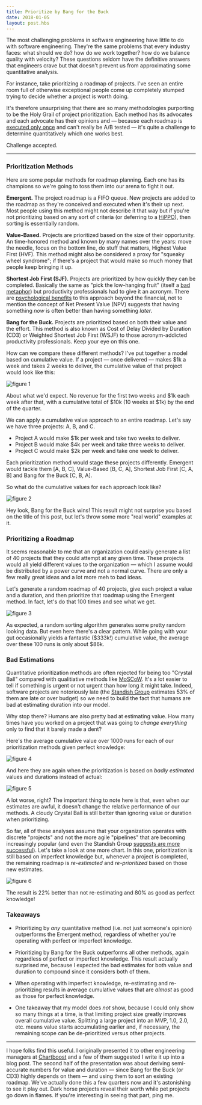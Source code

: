 ```yaml
---
title: Prioritize by Bang for the Buck
date: 2018-01-05
layout: post.hbs
---
```


The most challenging problems in software engineering have little to do with software engineering. They're the same problems that every industry faces: what should we do? how do we work together? how do we balance quality with velocity? These questions seldom have the definitive answers that engineers crave but that doesn't prevent us from approximating some quantitative analysis.

For instance, take prioritizing a roadmap of projects. I've seen an entire room full of otherwise exceptional people come up completely stumped trying to decide whether a project is worth doing.

It's therefore unsurprising that there are so many methodologies purporting to be the Holy Grail of project prioritization. Each method has its advocates and each advocate has their opinions and — because each roadmap is [executed only once](https://www.poetryfoundation.org/poems/44272/the-road-not-taken) and can't really be A/B tested — it's quite a challenge to determine quantitatively which one works best.

Challenge accepted.

---

### Prioritization Methods

Here are some popular methods for roadmap planning. Each one has its champions so we're going to toss them into our arena to fight it out.

**Emergent.** The project roadmap is a FIFO queue. New projects are added to the roadmap as they're conceived and executed when it's their up next. Most people using this method might not describe it that way but if you're not prioritizing based on any sort of criteria (or deferring to a [HiPPO](https://community.uservoice.com/blog/highest-paid-persons-opinion/)), then sorting is essentially random.

**Value-Based.** Projects are prioritized based on the size of their opportunity. An time-honored method and known by many names over the years: move the needle, focus on the bottom line, do stuff that matters, Highest Value First (HVF). This method might also be considered a proxy for "squeaky wheel syndrome"; if there's a project that would make so much money that people keep bringing it up.

**Shortest Job First (SJF).** Projects are prioritized by how quickly they can be completed. Basically the same as "pick the low-hanging fruit" (itself a [bad metaphor](https://stanifesto.com/bad-metaphors-in-activism/)) but productivity professionals had to give it an acronym. There are [psychological benefits](https://stanifesto.com/what-we-mean-when-we-say-iterative/) to this approach beyond the financial, not to mention the concept of Net Present Value (NPV) suggests that having something *now* is often better than having something *later*.

**Bang for the Buck.** Projects are prioritized based on both their value and the effort. This method is also known as Cost of Delay Divided by Duration (CD3) or Weighted Shortest Job First (WSJF) to those acronym-addicted productivity professionals. Keep your eye on this one.

How can we compare these different methods? I've put together a model based on cumulative value. If a project — once delivered — makes $1k a week and takes 2 weeks to deliver, the cumulative value of that project would look like this:

![figure 1](https://assets.stanifesto.blog/images/2018/1/fig1.jpg)

About what we'd expect. No revenue for the first two weeks and $1k each week after that, with a cumulative total of $10k (10 weeks at $1k) by the end of the quarter.

We can apply a cumulative value approach to an entire roadmap. Let's say we have three projects: A, B, and C.

- Project A would make $1k per week and take two weeks to deliver.
- Project B would make $4k per week and take three weeks to deliver.
- Project C would make $2k per week and take one week to deliver.

Each prioritization method would stage these projects differently. Emergent would tackle them [A, B, C], Value-Based [B, C, A], Shortest Job First [C, A, B] and Bang for the Buck [C, B, A].

So what do the cumulative values for each approach look like?

![figure 2](https://assets.stanifesto.blog/images/2018/1/fig2.jpg)

Hey look, Bang for the Buck wins! This result might not surprise you based on the title of this post, but let's throw some more "real world" examples at it.

### Prioritizing a Roadmap

It seems reasonable to me that an organization could easily generate a list of 40 projects that they could attempt at any given time. These projects would all yield different values to the organization — which I assume would be distributed by a power curve and not a normal curve. There are only a few really great ideas and a lot more meh to bad ideas.

Let's generate a random roadmap of 40 projects, give each project a value and a duration, and then prioritize that roadmap using the Emergent method. In fact, let's do that 100 times and see what we get.

![figure 3](https://assets.stanifesto.blog/images/2018/1/fig3.jpg)

As expected, a random sorting algorithm generates some pretty random looking data. But even here there's a clear pattern. While going with your gut occasionally yields a fantastic ($333k!) cumulative value, the average over these 100 runs is only about $86k.

### Bad Estimations

Quantitative prioritization methods are often rejected for being too "Crystal Ball" compared with qualitiative methods like [MoSCoW](https://www.agilebusiness.org/content/moscow-prioritisation-0). It's a lot easier to tell if something is urgent or not urgent than how long it might take. Indeed, software projects are notoriously late (the [Standish Group](https://speedandfunction.com/look-25-years-software-projects-can-learn/) estimates 53% of them are late or over budget) so we need to build the fact that humans are bad at estimating duration into our model.

Why stop there? Humans are also pretty bad at estimating value. How many times have you worked on a project that was going to *change everything* only to find that it barely made a dent?

Here's the average cumulative value over 1000 runs for each of our prioritization methods given perfect knowledge:

![figure 4](https://assets.stanifesto.blog/images/2018/1/fig4.jpg)

And here they are again when the prioritization is based on *badly estimated* values and durations instead of actual:

![figure 5](https://assets.stanifesto.blog/images/2018/1/fig5.jpg)

A lot worse, right? The important thing to note here is that, even when our estimates are awful, it doesn't change the relative performance of our methods. A cloudy Crystal Ball is still better than ignoring value or duration when prioritizing.

So far, all of these analyses assume that your organization operates with discrete "projects" and not the more agile "pipelines" that are becoming increasingly popular (and even the Standish Group [suggests are more successful](https://www.infoq.com/articles/standish-chaos-2015)). Let's take a look at one more chart. In this one, prioritization is still based on imperfect knowledge but, whenever a project is completed, the remaining roadmap is *re-estimated* and *re-prioritized* based on those new estimates.

![figure 6](https://assets.stanifesto.blog/images/2018/1/fig6.jpg)

The result is 22% better than not re-estimating and 80% as good as perfect knowledge!

### Takeaways

- Prioritizing by *any* quantitative method (i.e. not just someone's opinion) outperforms the Emergent method, regardless of whether you're operating with perfect or imperfect knowledge.

- Prioritizing by Bang for the Buck outperforms all other methods, again regardless of perfect or imperfect knowledge. This result actually surprised me, because I expected the bad estimates for both value and duration to compound since it considers both of them.

- When operating with imperfect knowledge, re-estimating and re-prioritizing results in average cumulative values that are *almost* as good as those for perfect knowledge.

- One takeaway that my model does *not* show, because I could only show so many things at a time, is that limiting project size greatly improves overall cumulative value. Splitting a large project into an MVP, 1.0, 2.0, etc. means value starts accumulating earlier and, if necessary, the remaining scope can be de-prioritized versus other projects.

---

I hope folks find this useful. I originally presented it to other engineering managers at [Chartboost](http://chartboost.com) and a few of them suggested I write it up into a blog post. The second half of the presentation was about deriving semi-accurate numbers for value and duration — since Bang for the Buck (or CD3) highly depends on them — and using them to sort an existing roadmap. We've actually done this a few quarters now and it's astonishing to see it play out. Dark horse projects reveal their worth while pet projects go down in flames. If you're interesting in seeing that part, ping me.
